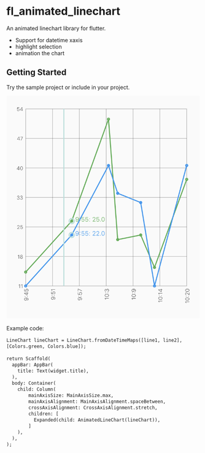 # fl_animated_linechart

An animated linechart library for flutter.
 - Support for datetime xaxis
 - highlight selection
 - animation the chart

## Getting Started

Try the sample project or include in your project.

![Chart exammple with highlight](withSelection.png)


Example code:

    LineChart lineChart = LineChart.fromDateTimeMaps([line1, line2], [Colors.green, Colors.blue]);

    return Scaffold(
      appBar: AppBar(
        title: Text(widget.title),
      ),
      body: Container(
        child: Column(
            mainAxisSize: MainAxisSize.max,
            mainAxisAlignment: MainAxisAlignment.spaceBetween,
            crossAxisAlignment: CrossAxisAlignment.stretch,
            children: [
              Expanded(child: AnimatedLineChart(lineChart)),
            ]
        ),
      ),
    );